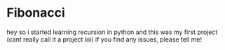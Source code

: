 # Fibonacci

hey so i started learning recursion in python and this was my first project (cant really call it a project lol)
if you find any issues, please tell me!

